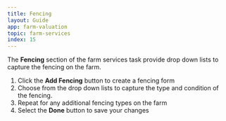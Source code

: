 ```yaml
---
title: Fencing
layout: Guide
app: farm-valuation
topic: farm-services
index: 15
---
```


The **Fencing** section of the farm services task provide drop down lists to capture the fencing on the farm.

1. Click the **Add Fencing** button to create a fencing form
2. Choose from the drop down lists to capture the type and condition of the fencing.
3. Repeat for any additional fencing types on the farm
4. Select the **Done** button to save your changes

